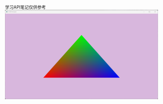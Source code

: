 学习API笔记仅供参考
![(images/triangle.png)](https://github.com/RoseLiaGame/Direct3D12Learning/blob/master/image/triangle.png)
